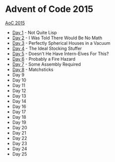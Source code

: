 # Advent of Code 2015

[AoC 2015](https://adventofcode.com/2015/)

- [Day 1](src/bin/y15d01.rs) - Not Quite Lisp
- [Day 2](src/bin/y15d02.rs) - I Was Told There Would Be No Math
- [Day 3](src/bin/y15d03.rs) - Perfectly Spherical Houses in a Vacuum
- [Day 4](src/bin/y15d04.rs) - The Ideal Stocking Stuffer
- [Day 5](src/bin/y15d05.rs) - Doesn't He Have Intern-Elves For This?
- [Day 6](src/bin/y15d06.rs) - Probably a Fire Hazard
- [Day 7](src/bin/y15d07.rs) - Some Assembly Required
- [Day 8](src/bin/y15d08.rs) - Matchsticks
- Day 9
- Day 10
- Day 11
- Day 12
- Day 13
- Day 14
- Day 16
- Day 17
- Day 18
- Day 19
- Day 20
- Day 21
- Day 22
- Day 23
- Day 24
- Day 25